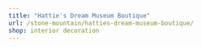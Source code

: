 ```yaml
---
title: "Hattie's Dream Museum Boutique"
url: /stone-mountain/hatties-dream-museum-boutique/
shop: interior decoration
---
```

